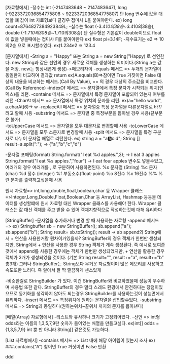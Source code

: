 [자료형에서]
-정수는 int (-2147483648 ~ 2147483647), long (-9223372036854775808 ~ 9223372036854775807)
단 long 변수에 값을 대입할 떄 값이 int 자료형보다 클경우 접미사 L을 붙여야한다. ex) long count=8764827384923849L;
-실수는 float (-3.4*10의38승~3.4*10의38승), double (-1.7*10의308승~1.7*10의308승)
단 실수형은 기본값이 double이므로 float에 값을 넣을때에는 접미사 F를 붙여야한다 ex) float pi=3.14F;
-지수표기는 e2 => 10의2승 으로 표시할수있다. ex)1.234e2 => 123.4

[문자열에서]
-String a = "Happy" 또는 String a = new String("Happy) 로 선언한다.
new String과 같은 선언의 경우 새로운 객체를 생성하는 의미이다.(String a는 값을 저장. new는 항상새롭게 생성)->메모리차이
-equals 메서드 => 두개의 문자열이 동일한지 비교하여 결과값 return ex)A.equals(B)=>참이면 True 거짓이면 False
대상의 내용을 비교하는 메서드.(Call By Value), == 의 경우 대상의 주소값을 비교한다.(Call By Reference)
-indexOf 메서드 => 문자열에서 특정 문자가 시작되는 위치(인덱스)를 리턴.
-contains 메서드 => 문자열에서 특정 문자열이 포합되어 있는지 여부를 리턴
-CharAt 메서드 => 문자열에서 특정 위치의 문자를 리턴. ex)a="hello world", a.charAt(6)-> w
-replaceAll 메서드 => 문자열중 특정 문자열을 다른문자열로 바꾸려고 할때 사용
-substring 메서드 => 문자열 중 특정부분을 뽑아낼 경우 사용(끝부분은 불가)\
-toUpperCase 메서드 => 문자열을 모두 대문자로 변경할때 사용
-toLowerCase 메서드 => 문자열을 모두 소문자로 변경할때 사용
-split 메서드 => 문자열을 특정 구분자로 나누어 문자열 배열로 리턴한다.
ex) string a = "a:b:c:d"; String [] result=a.split(":"); -> {"a","b","c","d"}

-문자열 포매팅(format)
String.format("I eat %d apples.",3); -> I eat 3 apples 
String.format("I eat %s apples.","four") -> I eat four apples
변수도 넣을수있고, 여러개의 경우 여러개를 , 로 구분하여 사용하면된다.
%s 문자열 (String)
%c 문자 (char)
%d 정수 (integer)
%f 부동소수(float-point)
%o 8진수
%x 16진수
%% %란 문자를 출력하고싶을때 사용

원시 자료형=> int,long,double,float,boolean,char 등
Wrapper 클래스=>Integer,Long,Double,Float,Boolean,Char 등
ArrayList, Hashmap 등등을 데이터를 생성할떄에 원시 자료형 대신 Wrapper 클래스를 사용해야 한다.
Wrapper 클래스는 값 대신 객체를 주고 받을 수 있어 객체지향적으로 작성하는것에 대해 유리하다

[StringBuffer]
-문자열을 추가하거나 변경 할 때 사용하는 자료형
-append 메서드 => ex) Stringbuffer sb = new StringBuffer(); sb.append("a"); sb.append("b");
String result= sb.toString(); result -> ab 
append와 String에서 + 연산을 사용한거랑 뭔차이가있을까?
StringBuffer의 경우 객체가 한번만 생성되지만, String에서 + 연산을 사용한 경우 String 객체가 계속 생성된다.
즉 예시로 보여준 것에서 append를 사용한 경우에는 객체가 한번만 생성되었지만, + 연산을 활용한 경우 객체가 3개가 
생성되었을 것이다. (기본 String result="", result+="a", result+="b" 총3개)
그러나 StringBuffer는 String보다 무거운 자료형이며 많은 메모리를 사용하고 속도또한 느리다.
즉 알아서 잘 딱 깔끔하게 센스있게

-비슷한걸로 StringBuilder 가 있다.
이건 StringBuffer와 비교하였을때 성능이 우수하며 사용법 또한 같다.
StringBuffer의 경우 멀티 스레드 환경에서 안전하다는 장점이있으므로 동기화를 생각하지 않아도 되는경우
StringBuilder를 사용하는것이 성능면에서 유리하다.
-insert 메서드 => 특정위치에 원하는 문자열을 삽입할수있다.
-substring 메서드 => String과 동일하다(원하는위치~끝위치 까지의 문자를 뽑아낸다)


[배열(Array) 자료형에서]
-리스트와 유사하나 크기가 고정되어있다.
-선언 => int형 odds라는 이름의 1,3,5,7,9란 숫자가 들어있는 배열을 만들고싶다. ex)int[] odds ={1,3,5,7,9} 
int 뿐 만 아니라 String[] 같은것도 가능하다.


[List 자료형에서]
-contains 메서드 => List 내에 해당 아이템이 있는지 조사 ex) ###.contains("A") 참이면 True 거짓이면 False 반환





ddd